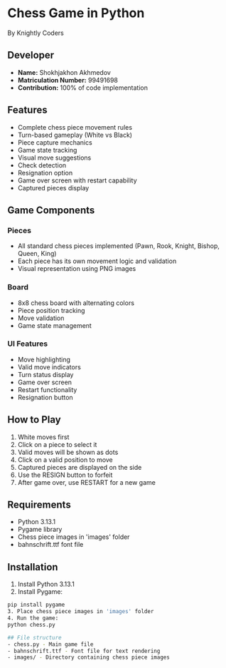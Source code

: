 # Chess Game in Python
By Knightly Coders

## Developer
- **Name:** Shokhjakhon Akhmedov
- **Matriculation Number:** 99491698
- **Contribution:** 100% of code implementation

## Features

- Complete chess piece movement rules
- Turn-based gameplay (White vs Black)
- Piece capture mechanics
- Game state tracking
- Visual move suggestions
- Check detection
- Resignation option
- Game over screen with restart capability
- Captured pieces display

## Game Components

### Pieces
- All standard chess pieces implemented (Pawn, Rook, Knight, Bishop, Queen, King)
- Each piece has its own movement logic and validation
- Visual representation using PNG images

### Board
- 8x8 chess board with alternating colors
- Piece position tracking
- Move validation
- Game state management

### UI Features
- Move highlighting
- Valid move indicators
- Turn status display
- Game over screen
- Restart functionality
- Resignation button

## How to Play

1. White moves first
2. Click on a piece to select it
3. Valid moves will be shown as dots
4. Click on a valid position to move
5. Captured pieces are displayed on the side
6. Use the RESIGN button to forfeit
7. After game over, use RESTART for a new game

## Requirements

- Python 3.13.1
- Pygame library
- Chess piece images in 'images' folder
- bahnschrift.ttf font file

## Installation

1. Install Python 3.13.1
2. Install Pygame:
```bash
pip install pygame
3. Place chess piece images in 'images' folder
4. Run the game:
python chess.py

## File structure
- chess.py - Main game file
- bahnschrift.ttf - Font file for text rendering
- images/ - Directory containing chess piece images
